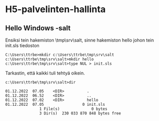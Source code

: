 # H5-palvelinten-hallinta

## Hello Windows -salt

Ensiksi tein hakemiston \tmp\srv\salt, sinne hakemiston hello johon tein init.sls tiedoston
```
C:\Users\ttrbe>mkdir c:\Users\ttrbe\tmp\srv\salt   
c:\Users\ttrbe\tmp\srv\salt>mkdir hello
c:\Users\ttrbe\tmp\srv\salt>type NUL > init.sls

```
Tarkastin, että kaikki tuli tehtyä oikein.
```
c:\Users\ttrbe\tmp\srv\salt>dir

01.12.2022  07.05    <DIR>          .
01.12.2022  06.52    <DIR>          ..
01.12.2022  07.02    <DIR>          hello
01.12.2022  07.05                 0 init.sls
               1 File(s)              0 bytes
               3 Dir(s)  230 033 870 848 bytes free
```
